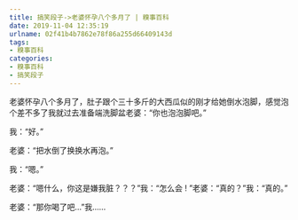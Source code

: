 ```yaml
---
title: 搞笑段子->老婆怀孕八个多月了 | 糗事百科
date: 2019-11-04 12:35:19
urlname: 02f41b4b7862e78f86a255d66409143d
tags: 
- 糗事百科
categories:
- 糗事百科
- 搞笑段子
---
```

老婆怀孕八个多月了，肚子跟个三十多斤的大西瓜似的刚才给她倒水泡脚，感觉泡个差不多了我就过去准备端洗脚盆老婆：“你也泡泡脚吧。”

我：“好。”

老婆：“把水倒了换换水再泡。”

我：“嗯。”

老婆：“嗯什么，你这是嫌我脏？？？”我：“怎么会 ! ”老婆：“真的？”我：“真的。”

老婆：“那你喝了吧…”我……


